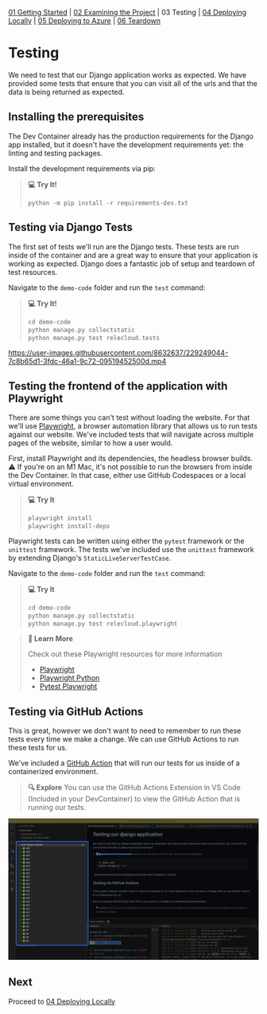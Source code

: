 [01 Getting Started](./README.md) | [02 Examining the Project](./02-examining-project.md) | 03 Testing | [04 Deploying Locally](./04-deploying-locally.md) | [05 Deploying to Azure](./05-deploying-to-azure.md) | [06 Teardown](./06-teardown.md)

# Testing

We need to test that our Django application works as expected. We have provided some tests that ensure that you can visit all of the urls and that the data is being returned as expected.

## Installing the prerequisites

The Dev Container already has the production requirements for the Django app installed,
but it doesn't have the development requirements yet: the linting and testing packages.

Install the development requirements via pip:

> **:computer: Try It!**
>```shell
> python -m pip install -r requirements-dev.txt
> ```

## Testing via Django Tests

The first set of tests we'll run are the Django tests. These tests are run inside of the container and are a great way to ensure that your application is working as expected. Django does a fantastic job of setup and teardown of test resources.

Navigate to the `demo-code` folder and run the `test` command:

> **:computer: Try It!**
> ```shell
> cd demo-code
> python manage.py collectstatic
> python manage.py test relecloud.tests
> ```

https://user-images.githubusercontent.com/8632637/229249044-7c8b65d1-3fdc-46a1-9c72-09519452500d.mp4


## Testing the frontend of the application with Playwright

There are some things you can't test without loading the website. For that we'll use [Playwright](https://playwright.dev/), a browser automation library that allows us to run tests against our website. We've included tests that will navigate across multiple pages of the website, similar to how a user would.

First, install Playwright and its dependencies, the headless browser builds. ⚠️ If you're on an M1 Mac, it's not possible to run the browsers from inside the Dev Container. In that case, either use GitHub Codespaces or a local virtual environment.

> **:computer: Try It**
> ```shell
> playwright install
> playwright install-deps
> ```

Playwright tests can be written using either the `pytest` framework or the `unittest` framework. The tests we've included use the `unittest` framework by extending Django's `StaticLiveServerTestCase`. 

Navigate to the `demo-code` folder and run the `test` command:

> **:computer: Try It**
> ```shell
> cd demo-code
> python manage.py collectstatic
> python manage.py test relecloud.playwright
> ```

> **📖 Learn More**
> 
> Check out these Playwright resources for more information
>
> - [Playwright](https://playwright.dev/)
> - [Playwright Python](https://playwright.dev/python/docs/intro/)
> - [Pytest Playwright](https://github.com/microsoft/playwright-pytest)


## Testing via GitHub Actions

This is great, however we don't want to need to remember to run these tests every time we make a change. We can use GitHub Actions to run these tests for us.

We've included a [GitHub Action](../.github/workflows/test.yml) that will run our tests for us inside of a containerized environment.

> **:mag: Explore**
> You can use the GitHub Actions Extension in VS Code (Included in your DevContainer) to view the GitHub Action that is running our tests.

![The GitHub Actions Pane in VS Code](../assets/view%20Actions.png)

## Next

Proceed to [04 Deploying Locally](./04-deploying-locally.md)

